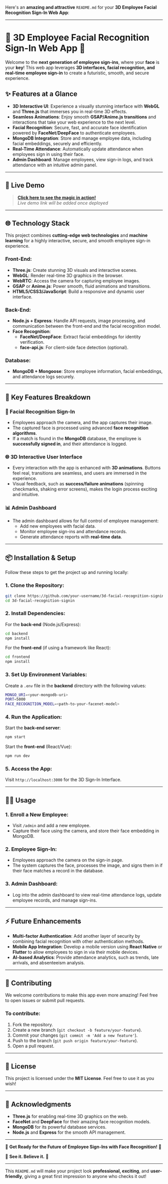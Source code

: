 Here's an **amazing and attractive** `README.md` for your **3D Employee Facial Recognition Sign-In Web App**:

---

# 🌟 3D Employee Facial Recognition Sign-In Web App 🌟

Welcome to the **next generation of employee sign-ins**, where your **face** is your **key**! This web app leverages **3D interfaces, facial recognition, and real-time employee sign-in** to create a futuristic, smooth, and secure experience.

## ✨ Features at a Glance
- **3D Interactive UI**: Experience a visually stunning interface with **WebGL** and **Three.js** that immerses you in real-time 3D effects.
- **Seamless Animations**: Enjoy smooth **GSAP/Anime.js transitions** and interactions that take your web experience to the next level.
- **Facial Recognition**: Secure, fast, and accurate face identification powered by **FaceNet**/**DeepFace** to authenticate employees.
- **MongoDB Integration**: Store and manage employee data, including facial embeddings, securely and efficiently.
- **Real-Time Attendance**: Automatically update attendance when employees sign in using their face.
- **Admin Dashboard**: Manage employees, view sign-in logs, and track attendance with an intuitive admin panel.

---

## 🚀 Live Demo

> **[Click here to see the magic in action!](#)**  
> _Live demo link will be added once deployed_

---

## 🌐 Technology Stack

This project combines **cutting-edge web technologies** and **machine learning** for a highly interactive, secure, and smooth employee sign-in experience.

### Front-End:
- **Three.js**: Create stunning 3D visuals and interactive scenes.
- **WebGL**: Render real-time 3D graphics in the browser.
- **WebRTC**: Access the camera for capturing employee images.
- **GSAP** or **Anime.js**: Power smooth, fluid animations and transitions.
- **HTML5/CSS3/JavaScript**: Build a responsive and dynamic user interface.

### Back-End:
- **Node.js + Express**: Handle API requests, image processing, and communication between the front-end and the facial recognition model.
- **Face Recognition**:
  - **FaceNet/DeepFace**: Extract facial embeddings for identity verification.
  - **face-api.js**: For client-side face detection (optional).
  
### Database:
- **MongoDB + Mongoose**: Store employee information, facial embeddings, and attendance logs securely.

---

## 🌈 Key Features Breakdown

### 🎥 Facial Recognition Sign-In
- Employees approach the camera, and the app captures their image.
- The captured face is processed using advanced **face recognition algorithms**.
- If a match is found in the **MongoDB** database, the employee is **successfully signed in**, and their attendance is logged.

### 🌐 3D Interactive User Interface
- Every interaction with the app is enhanced with **3D animations**. Buttons feel real, transitions are seamless, and users are immersed in the experience.
- Visual feedback, such as **success/failure animations** (spinning checkmarks, shaking error screens), makes the login process exciting and intuitive.

### 📊 Admin Dashboard
- The admin dashboard allows for full control of employee management:
  - Add new employees with facial data.
  - Monitor employee sign-ins and attendance records.
  - Generate attendance reports with **real-time data**.

---

## 📦 Installation & Setup

Follow these steps to get the project up and running locally:

### 1. Clone the Repository:
```bash
git clone https://github.com/your-username/3d-facial-recognition-signin.git
cd 3d-facial-recognition-signin
```

### 2. Install Dependencies:
For the **back-end** (Node.js/Express):
```bash
cd backend
npm install
```

For the **front-end** (if using a framework like React):
```bash
cd frontend
npm install
```

### 3. Set Up Environment Variables:
Create a `.env` file in the **backend** directory with the following values:
```bash
MONGO_URI=<your-mongodb-uri>
PORT=5000
FACE_RECOGNITION_MODEL=<path-to-your-facenet-model>
```

### 4. Run the Application:
Start the **back-end server**:
```bash
npm start
```

Start the **front-end** (React/Vue):
```bash
npm run dev
```

### 5. Access the App:
Visit `http://localhost:3000` for the 3D Sign-In Interface.

---

## 🧑‍💻 Usage

### 1. Enroll a New Employee:
- Visit `/admin` and add a new employee.
- Capture their face using the camera, and store their face embedding in MongoDB.

### 2. Employee Sign-In:
- Employees approach the camera on the sign-in page.
- The system captures the face, processes the image, and signs them in if their face matches a record in the database.

### 3. Admin Dashboard:
- Log into the admin dashboard to view real-time attendance logs, update employee records, and manage sign-ins.

---

## ⚡ Future Enhancements
- **Multi-factor Authentication**: Add another layer of security by combining facial recognition with other authentication methods.
- **Mobile App Integration**: Develop a mobile version using **React Native** or **Flutter** to allow employees to sign in via their mobile devices.
- **AI-based Analytics**: Provide attendance analytics, such as trends, late arrivals, and absenteeism analysis.

---

## 🤝 Contributing

We welcome contributions to make this app even more amazing! Feel free to open issues or submit pull requests.

### To contribute:
1. Fork the repository.
2. Create a new branch (`git checkout -b feature/your-feature`).
3. Commit your changes (`git commit -m 'Add a new feature'`).
4. Push to the branch (`git push origin feature/your-feature`).
5. Open a pull request.

---

## 📄 License

This project is licensed under the **MIT License**. Feel free to use it as you wish!

---

## 🙌 Acknowledgments
- **Three.js** for enabling real-time 3D graphics on the web.
- **FaceNet** and **DeepFace** for their amazing face recognition models.
- **MongoDB** for its powerful database services.
- **Node.js** and **Express** for the smooth API management.

---

🎉 **Get Ready for the Future of Employee Sign-Ins with Face Recognition!** 🎉

👀 **See it. Believe it.** 👀

---

This `README.md` will make your project look **professional, exciting**, and **user-friendly**, giving a great first impression to anyone who checks it out!
